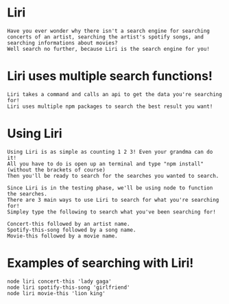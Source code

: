# Liri
	Have you ever wonder why there isn't a search engine for searching concerts of an artist, searching the artist's spotify songs, and searching informations about movies?
	Well search no further, because Liri is the search engine for you!

# Liri uses multiple search functions! 
	Liri takes a command and calls an api to get the data you're searching for!
	Liri uses multiple npm packages to search the best result you want!

# Using Liri
	Using Liri is as simple as counting 1 2 3! Even your grandma can do it!
	All you have to do is open up an terminal and type "npm install" (without the brackets of course)
	Then you'll be ready to search for the searches you wanted to search.

	Since Liri is in the testing phase, we'll be using node to function the searches.
	There are 3 main ways to use Liri to search for what you're searching for!
	Simpley type the following to search what you've been searching for!

	Concert-this followed by an artist name.
	Spotify-this-song followed by a song name.
	Movie-this followed by a movie name.
	
# Examples of searching with Liri!
	node liri concert-this 'lady gaga'
	node liri spotify-this-song 'girlfriend'
	node liri movie-this 'lion king'
